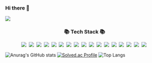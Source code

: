 ### Hi there 👋

<!--
**jiu6525/jiu6525** is a ✨ _special_ ✨ repository because its `README.md` (this file) appears on your GitHub profile.

Here are some ideas to get you started:

- 🔭 I’m currently working on ...
- 🌱 I’m currently learning ...
- 👯 I’m looking to collaborate on ...
- 🤔 I’m looking for help with ...
- 💬 Ask me about ...
- 📫 How to reach me: ...
- 😄 Pronouns: ...
- ⚡ Fun fact: ...
-->

<img src="https://capsule-render.vercel.app/api?type=wave&color=auto&height=300&section=header&text=Hello!&fontSize=90" />

<h3 align="center">📚 Tech Stack 📚</h3>
<p align="center">
  <img src="https://img.shields.io/badge/java-007396?style=for-the-badge&logo=java&logoColor=white">&nbsp
  <img src="https://img.shields.io/badge/python-3776AB?style=for-the-badge&logo=python&logoColor=white">&nbsp
  <img src="https://img.shields.io/badge/html5-E34F26?style=for-the-badge&logo=html5&logoColor=white">&nbsp
  <img src="https://img.shields.io/badge/css-1572B6?style=for-the-badge&logo=css3&logoColor=white">&nbsp
  <img src="https://img.shields.io/badge/javascript-F7DF1E?style=for-the-badge&logo=javascript&logoColor=black">&nbsp
  <img src="https://img.shields.io/badge/jquery-0769AD?style=for-the-badge&logo=jquery&logoColor=white">&nbsp
  <img src="https://img.shields.io/badge/oracle-F80000?style=for-the-badge&logo=oracle&logoColor=white">&nbsp
  <img src="https://img.shields.io/badge/thymeleaf-111324?style=for-the-badge&logo=Thymeleaf&logoColor=white">&nbsp
  <img src="https://img.shields.io/badge/JPA-004027?style=for-the-badge&logo=Jameson&logoColor=white">&nbsp
  <img src="https://img.shields.io/badge/spring-6DB33F?style=for-the-badge&logo=spring&logoColor=white">&nbsp
  <img src="https://img.shields.io/badge/springboot-6DB33F?style=for-the-badge&logo=springboot&logoColor=white">&nbsp
  <img src="https://img.shields.io/badge/bootstrap-7952B3?style=for-the-badge&logo=bootstrap&logoColor=white">&nbsp
  <img src="https://img.shields.io/badge/linux-FCC624?style=for-the-badge&logo=linux&logoColor=black">&nbsp
  <img src="https://img.shields.io/badge/apache tomcat-F8DC75?style=for-the-badge&logo=apachetomcat&logoColor=white">&nbsp
  <img src="https://img.shields.io/badge/github-181717?style=for-the-badge&logo=github&logoColor=white">&nbsp
  <img src="https://img.shields.io/badge/git-F05032?style=for-the-badge&logo=git&logoColor=white">&nbsp
  <img src="https://img.shields.io/badge/fontawesome-339AF0?style=for-the-badge&logo=fontawesome&logoColor=white">&nbsp
</p>

![Anurag's GitHub stats](https://github-readme-stats.vercel.app/api?username=jiu6525&show_icons=true&theme=transparent)
[![Solved.ac Profile](http://mazassumnida.wtf/api/generate_badge?boj=rkdwldn789)](https://solved.ac/rkdwldn789)
![Top Langs](https://github-readme-stats.vercel.app/api/top-langs/?username=jiu6525&layout=compact&theme=tokyonight)
